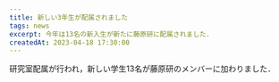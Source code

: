 ```yaml
---
title: 新しい3年生が配属されました
tags: news
excerpt: 今年は13名の新入生が新たに藤原研に配属されました．
createdAt: 2023-04-18 17:30:00
---
```


研究室配属が行われ，新しい学生13名が藤原研のメンバーに加わりました．
